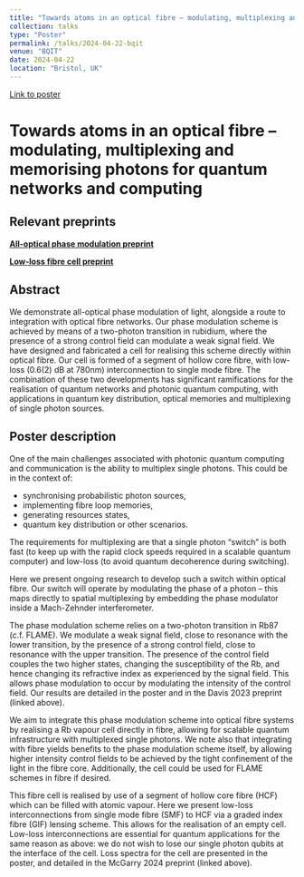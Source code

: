 ```yaml
---
title: "Towards atoms in an optical fibre – modulating, multiplexing and memorising photons for quantum networks and computing"
collection: talks
type: "Poster"
permalink: /talks/2024-04-22-bqit
venue: "BQIT"
date: 2024-04-22
location: "Bristol, UK"
---
```


[Link to poster](/files/posters/2024_BQIT_compressed.pdf)


# Towards atoms in an optical fibre – modulating, multiplexing and memorising photons for quantum networks and computing

## Relevant preprints

[**All-optical phase modulation preprint**](https://arxiv.org/abs/2309.04313)

[**Low-loss fibre cell preprint**](https://arxiv.org/abs/2401.10651)

## Abstract

We demonstrate all-optical phase modulation of light, alongside a route to integration with optical fibre networks. Our phase modulation scheme is achieved by means of a two-photon transition in rubidium, where the presence of a strong control field can modulate a weak signal field. We have designed and fabricated a cell for realising this scheme directly within optical fibre. Our cell is formed of a segment of hollow core fibre, with low-loss (0.6(2) dB at 780nm) interconnection to single mode fibre. The combination of these two developments has significant ramifications for the realisation of quantum networks and photonic quantum computing, with applications in quantum key distribution, optical memories and multiplexing of single photon sources.

## Poster description

One of the main challenges associated with photonic quantum computing and communication is the ability to multiplex single photons. This could be in the context of:
- synchronising probabilistic photon sources,
- implementing fibre loop memories,
- generating resources states,
- quantum key distribution
or other scenarios.

The requirements for multiplexing are that a single photon “switch” is both fast (to keep up with the rapid clock speeds required in a scalable quantum computer) and low-loss (to avoid quantum decoherence during switching).

Here we present ongoing research to develop such a switch within optical fibre. Our switch will operate by modulating the phase of a photon – this maps directly to spatial multiplexing by embedding the phase modulator inside a Mach-Zehnder interferometer.

The phase modulation scheme relies on a two-photon transition in Rb87 (c.f. FLAME). We modulate a weak signal  field, close to resonance with the lower transition, by the presence of a strong control  field, close to resonance with the upper transition. The presence of the control field couples the two higher states, changing the susceptibility of the Rb, and hence changing its refractive index as experienced by the signal field. This allows phase modulation to occur by modulating the intensity of the control field. Our results are detailed in the poster and in the Davis 2023 preprint (linked above).

We aim to integrate this phase modulation scheme into optical fibre systems by realising a Rb vapour cell directly in fibre, allowing for scalable quantum infrastructure with multiplexed single photons. We note also that integrating with fibre yields benefits to the phase modulation scheme itself, by allowing higher intensity control fields to be achieved by the tight confinement of the light in the fibre core. Additionally, the cell could be used for FLAME schemes in fibre if desired.

This fibre cell is realised by use of a segment of hollow core fibre (HCF) which can be filled with atomic vapour. Here we present low-loss interconnections from single mode fibre (SMF) to HCF via a graded index fibre (GIF) lensing scheme. This allows for the realisation of an empty cell. Low-loss interconnections are essential for quantum applications for the same reason as above: we do not wish to lose our single photon qubits at the interface of the cell. Loss spectra for the cell are presented in the poster, and detailed in the McGarry 2024 preprint (linked above).
